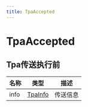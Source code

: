 ```yaml
---
title: TpaAccepted
---
```


# TpaAccepted
## Tpa传送执行前
| 名称 | 类型 | 描述 |
| ---- | ---- | ---- |
| info | [TpaInfo](../types/TpaInfo.md) | 传送信息 |
